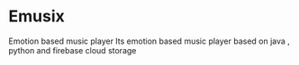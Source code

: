 # Emusix
Emotion based music  player
Its emotion based music player based on java , python and firebase cloud storage

